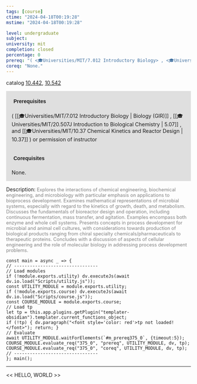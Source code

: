 ```yaml
---
tags: [course]
ctime: "2024-04-18T00:19:28"
mstime: "2024-04-18T00:19:28"

level: undergraduate
subject: 
university: mit
completion: closed
percentage: 0
prereq: "( <🎓Universities/MIT/7.012 Introductory Biology> , <🎓Universities/MIT/20.507J Introduction to Biological Chemistry> , and <🎓Universities/MIT/10.37 Chemical Kinetics and Reactor Design> ) or permission of instructor"
coreq: "None."
---
```


catalog [10.442](http://student.mit.edu/catalog/m10a.html#10.442), [10.542](http://student.mit.edu/catalog/m10a.html#10.542)

<span style="display: block; padding: 15px; background-color: rgb(100, 100, 100, 0.2);"><font id="m_prereq375_0" style="display: block; font-family: Arial, sans-serif; font-weight: bold; padding: 5px">Prerequisites</font><br><span id="prereq375_0">( [[🎓Universities/MIT/7.012 Introductory Biology | Biology (GIR)]] , [[🎓Universities/MIT/20.507J Introduction to Biological Chemistry | 5.07]] , and [[🎓Universities/MIT/10.37 Chemical Kinetics and Reactor Design | 10.37]] ) or permission of instructor</span></span>
<span style="display: block; padding: 15px; background-color: rgb(100, 100, 100, 0.2);"><font id="m_coreq375_0" style="display: block; font-family: Arial, sans-serif; font-weight: bold; padding: 5px">Corequisites</font><br><span id="coreq375_0">None.</span></span>

<font style="">Description:</font>
<font style="color: grey; font-size: 0.8rem;">Explores the interactions of chemical engineering, biochemical engineering, and microbiology with particular emphasis on applications to bioprocess development. Examines mathematical representations of microbial systems, especially with regard to the kinetics of growth, death, and metabolism. Discusses the fundamentals of bioreactor design and operation, including continuous fermentation, mass transfer, and agitation. Examples encompass both enzyme and whole cell systems. Presents concepts in process development for microbial and animal cell cultures, with considerations towards production of biological products ranging from chiral specialty chemicals/pharmaceuticals to therapeutic proteins. Concludes with a discussion of aspects of cellular engineering and the role of molecular biology in addressing process development problems.</font>

```dataviewjs
const main = async _ => {
// --------------------------------
// Load modules
if (!module.exports.utility) dv.executeJs(await dv.io.load("Scripts/utility.js"));
const UTILITY_MODULE = module.exports.utility;
if (!module.exports.course) dv.executeJs(await dv.io.load("Scripts/course.js"));
const COURSE_MODULE = module.exports.course;
// Load tp
let tp = this.app.plugins.getPlugin("templater-obsidian").templater.current_functions_object;
if (!tp) { dv.paragraph("<font style='color: red'>tp not loaded!</font>"); return; }
// Evaluate
await UTILITY_MODULE.waitForElements(`#m_prereq375_0`, {timeout:5});
COURSE_MODULE.evaluate_req("375_0", "prereq", UTILITY_MODULE, dv, tp);
COURSE_MODULE.evaluate_req("375_0", "coreq", UTILITY_MODULE, dv, tp);
// --------------------------------
}; main();
```

---

<< HELLO, WORLD >>
